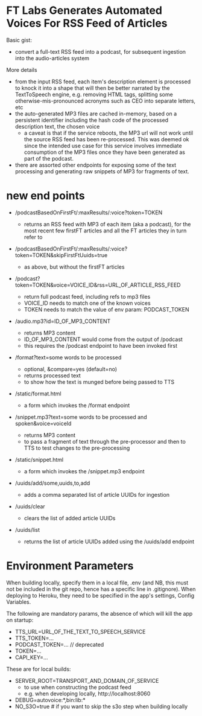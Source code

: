 # FT Labs Generates Automated Voices For RSS Feed of Articles

Basic gist:

* convert a full-text RSS feed into a podcast, for subsequent ingestion into the audio-articles system

More details

* from the input RSS feed, each item's description element is processed to knock it into a shape that will then be better narrated by the TextToSpeech engine, e.g. removing HTML tags, splitting some otherwise-mis-pronounced acronyms such as CEO into separate letters, etc
* the auto-generated MP3 files are cached in-memory, based on a persistent identifier including the hash code of the processed description text, the chosen voice
   * a caveat is that if the service reboots, the MP3 url will not work until the source RSS feed has been re-processed. This was deemed ok since the intended use case for this service involves immediate consumption of the MP3 files once they have been generated as part of the podcast.
* there are assorted other endpoints for exposing some of the text processing and generating raw snippets of MP3 for fragments of text.

# new end points

* /podcastBasedOnFirstFt/:maxResults/:voice?token=TOKEN
   * returns an RSS feed with MP3 of each item (aka a podcast), for the most recent few firstFT articles and all the FT articles they in turn refer to
* /podcastBasedOnFirstFt/:maxResults/:voice?token=TOKEN&skipFirstFtUuids=true
   * as above, but without the firstFT articles
* /podcast?token=TOKEN&voice=VOICE_ID&rss=URL_OF_ARTICLE_RSS_FEED
   * return full podcast feed, including refs to mp3 files
   * VOICE_ID needs to match one of the known voices
   * TOKEN needs to match the value of env param: PODCAST_TOKEN
* /audio.mp3?id=ID_OF_MP3_CONTENT
   * returns MP3 content
   * ID_OF_MP3_CONTENT would come from the output of /podcast
   * this requires the /podcast endpoint to have been invoked first
* /format?text=some words to be processed
   * optional, &compare=yes (default=no)
   * returns processed text
   * to show how the text is munged before being passed to TTS
* /static/format.html
   * a form which invokes the /format endpoint
* /snippet.mp3?text=some words to be processed and spoken&voice=voiceId
   * returns MP3 content
   * to pass a fragment of text through the pre-processor and then to TTS to test changes to the pre-processing
* /static/snippet.html
   * a form which invokes the /snippet.mp3 endpoint

* /uuids/add/some,uuids,to,add
  * adds a comma separated list of article UUIDs for ingestion
* /uuids/clear
  * clears the list of added article UUIDs
* /uuids/list
  * returns the list of article UUIDs added using the /uuids/add endpoint

# Environment Parameters

When building locally, specify them in a local file, .env (and NB, this must not be included in the git repo, hence has a specific line in .gitignore). When deploying to Heroku, they need to be specified in the app's settings, Config Variables.

The following are mandatory params, the absence of which will kill the app on startup:

* TTS_URL=URL_OF_THE_TEXT_TO_SPEECH_SERVICE
* TTS_TOKEN=...
* PODCAST_TOKEN=... // deprecated
* TOKEN=...
* CAPI_KEY=...

These are for local builds:

* SERVER_ROOT=TRANSPORT_AND_DOMAIN_OF_SERVICE
   * to use when constructing the podcast feed
   * e.g. when developing locally, http://localhost:8060
* DEBUG=autovoice:\*,bin:lib:\*
* NO_S3O=true # if you want to skip the s3o step when building locally
